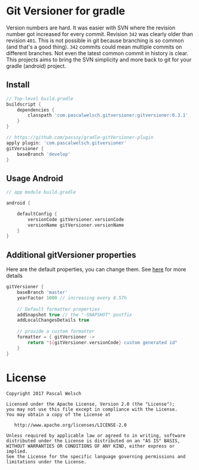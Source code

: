 # Git Versioner for gradle

Version numbers are hard. 
It was easier with SVN where the revision number got increased for every commit. 
Revision `342` was clearly older than revision `401`. 
This is not possible in git because branching is so common (and that's a good thing). 
`342` commits could mean multiple commits on different branches.
Not even the latest common commit in history is clear.
This projects aims to bring the SVN simplicity and more back to git for your gradle (android) project.

## Install

```gradle
// Top-level build.gradle
buildscript {
    dependencies {
        classpath 'com.pascalwelsch.gitversioner:gitversioner:0.3.1'
    }
}

// https://github.com/passsy/gradle-gitVersioner-plugin
apply plugin: 'com.pascalwelsch.gitversioner'
gitVersioner {
    baseBranch 'develop'
}
```

## Usage Android

```gradle
// app module build.gradle

android {

    defaultConfig {
        versionCode gitVersioner.versionCode
        versionName gitVersioner.versionName
    }
}
```

## Additional gitVersioner properties

Here are the default properties, you can change them. See [here](https://github.com/passsy/gradle-gitVersioner-plugin/blob/master/gitversioner/src/main/kotlin/com/pascalwelsch/gitversioner/GitVersioner.kt) for more details

```gradle 
gitVersioner {
    baseBranch 'master'
    yearFactor 1000 // increasing every 8.57h
    
    // Default formatter properties
    addSnapshot true // the "-SNAPSHOT" postfix
    addLocalChangesDetails true
    
    // provide a custom formatter
    formatter = { gitVersioner ->
        return "${gitVersioner.versionCode} custom generated id"
    }
}

```



# License

```
Copyright 2017 Pascal Welsch

Licensed under the Apache License, Version 2.0 (the "License");
you may not use this file except in compliance with the License.
You may obtain a copy of the License at

   http://www.apache.org/licenses/LICENSE-2.0

Unless required by applicable law or agreed to in writing, software
distributed under the License is distributed on an "AS IS" BASIS,
WITHOUT WARRANTIES OR CONDITIONS OF ANY KIND, either express or implied.
See the License for the specific language governing permissions and
limitations under the License.
```
